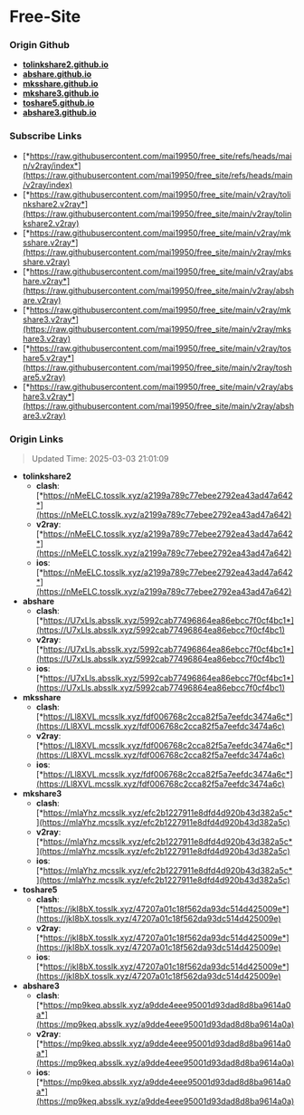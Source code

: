# Free-Site

### Origin Github

- [**tolinkshare2.github.io**](https://github.com/tolinkshare2/tolinkshare2.github.io)
- [**abshare.github.io**](https://github.com/abshare/abshare.github.io)
- [**mksshare.github.io**](https://github.com/mksshare/mksshare.github.io)
- [**mkshare3.github.io**](https://github.com/mkshare3/mkshare3.github.io)
- [**toshare5.github.io**](https://github.com/toshare5/toshare5.github.io)
- [**abshare3.github.io**](https://github.com/abshare3/abshare3.github.io)

### Subscribe Links

- [*https://raw.githubusercontent.com/mai19950/free_site/refs/heads/main/v2ray/index*](https://raw.githubusercontent.com/mai19950/free_site/refs/heads/main/v2ray/index)
- [*https://raw.githubusercontent.com/mai19950/free_site/main/v2ray/tolinkshare2.v2ray*](https://raw.githubusercontent.com/mai19950/free_site/main/v2ray/tolinkshare2.v2ray)
- [*https://raw.githubusercontent.com/mai19950/free_site/main/v2ray/mksshare.v2ray*](https://raw.githubusercontent.com/mai19950/free_site/main/v2ray/mksshare.v2ray)
- [*https://raw.githubusercontent.com/mai19950/free_site/main/v2ray/abshare.v2ray*](https://raw.githubusercontent.com/mai19950/free_site/main/v2ray/abshare.v2ray)
- [*https://raw.githubusercontent.com/mai19950/free_site/main/v2ray/mkshare3.v2ray*](https://raw.githubusercontent.com/mai19950/free_site/main/v2ray/mkshare3.v2ray)
- [*https://raw.githubusercontent.com/mai19950/free_site/main/v2ray/toshare5.v2ray*](https://raw.githubusercontent.com/mai19950/free_site/main/v2ray/toshare5.v2ray)
- [*https://raw.githubusercontent.com/mai19950/free_site/main/v2ray/abshare3.v2ray*](https://raw.githubusercontent.com/mai19950/free_site/main/v2ray/abshare3.v2ray)

### Origin Links

> Updated Time: 2025-03-03 21:01:09

- **tolinkshare2**
  - **clash**: [*https://nMeELC.tosslk.xyz/a2199a789c77ebee2792ea43ad47a642*](https://nMeELC.tosslk.xyz/a2199a789c77ebee2792ea43ad47a642)
  - **v2ray**: [*https://nMeELC.tosslk.xyz/a2199a789c77ebee2792ea43ad47a642*](https://nMeELC.tosslk.xyz/a2199a789c77ebee2792ea43ad47a642)
  - **ios**: [*https://nMeELC.tosslk.xyz/a2199a789c77ebee2792ea43ad47a642*](https://nMeELC.tosslk.xyz/a2199a789c77ebee2792ea43ad47a642)
- **abshare**
  - **clash**: [*https://U7xLls.absslk.xyz/5992cab77496864ea86ebcc7f0cf4bc1*](https://U7xLls.absslk.xyz/5992cab77496864ea86ebcc7f0cf4bc1)
  - **v2ray**: [*https://U7xLls.absslk.xyz/5992cab77496864ea86ebcc7f0cf4bc1*](https://U7xLls.absslk.xyz/5992cab77496864ea86ebcc7f0cf4bc1)
  - **ios**: [*https://U7xLls.absslk.xyz/5992cab77496864ea86ebcc7f0cf4bc1*](https://U7xLls.absslk.xyz/5992cab77496864ea86ebcc7f0cf4bc1)
- **mksshare**
  - **clash**: [*https://Ll8XVL.mcsslk.xyz/fdf006768c2cca82f5a7eefdc3474a6c*](https://Ll8XVL.mcsslk.xyz/fdf006768c2cca82f5a7eefdc3474a6c)
  - **v2ray**: [*https://Ll8XVL.mcsslk.xyz/fdf006768c2cca82f5a7eefdc3474a6c*](https://Ll8XVL.mcsslk.xyz/fdf006768c2cca82f5a7eefdc3474a6c)
  - **ios**: [*https://Ll8XVL.mcsslk.xyz/fdf006768c2cca82f5a7eefdc3474a6c*](https://Ll8XVL.mcsslk.xyz/fdf006768c2cca82f5a7eefdc3474a6c)
- **mkshare3**
  - **clash**: [*https://mlaYhz.mcsslk.xyz/efc2b1227911e8dfd4d920b43d382a5c*](https://mlaYhz.mcsslk.xyz/efc2b1227911e8dfd4d920b43d382a5c)
  - **v2ray**: [*https://mlaYhz.mcsslk.xyz/efc2b1227911e8dfd4d920b43d382a5c*](https://mlaYhz.mcsslk.xyz/efc2b1227911e8dfd4d920b43d382a5c)
  - **ios**: [*https://mlaYhz.mcsslk.xyz/efc2b1227911e8dfd4d920b43d382a5c*](https://mlaYhz.mcsslk.xyz/efc2b1227911e8dfd4d920b43d382a5c)
- **toshare5**
  - **clash**: [*https://jkI8bX.tosslk.xyz/47207a01c18f562da93dc514d425009e*](https://jkI8bX.tosslk.xyz/47207a01c18f562da93dc514d425009e)
  - **v2ray**: [*https://jkI8bX.tosslk.xyz/47207a01c18f562da93dc514d425009e*](https://jkI8bX.tosslk.xyz/47207a01c18f562da93dc514d425009e)
  - **ios**: [*https://jkI8bX.tosslk.xyz/47207a01c18f562da93dc514d425009e*](https://jkI8bX.tosslk.xyz/47207a01c18f562da93dc514d425009e)
- **abshare3**
  - **clash**: [*https://mp9keq.absslk.xyz/a9dde4eee95001d93dad8d8ba9614a0a*](https://mp9keq.absslk.xyz/a9dde4eee95001d93dad8d8ba9614a0a)
  - **v2ray**: [*https://mp9keq.absslk.xyz/a9dde4eee95001d93dad8d8ba9614a0a*](https://mp9keq.absslk.xyz/a9dde4eee95001d93dad8d8ba9614a0a)
  - **ios**: [*https://mp9keq.absslk.xyz/a9dde4eee95001d93dad8d8ba9614a0a*](https://mp9keq.absslk.xyz/a9dde4eee95001d93dad8d8ba9614a0a)
